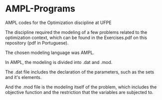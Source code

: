 # AMPL-Programs
AMPL codes for the Optimization discipline at UFPE

The discipline required the modeling of a few problems related to the optimization context, which can be found in the Exercises.pdf on this repository (pdf in Portuguese).

The chosen modeling language was AMPL.

In AMPL, the modeling is divided into .dat and .mod.

The .dat file includes the declaration of the parameters, such as the sets and it's elements.

And the .mod file is the modeling itself of the problem, which includes the objective function and the restriction that the variables are subjected to.
